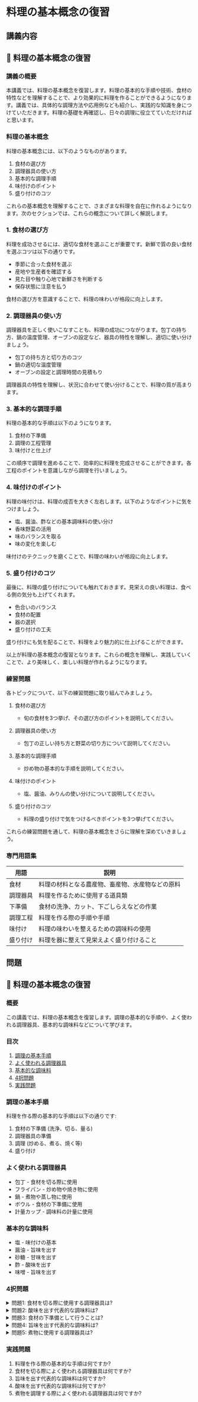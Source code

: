 # 料理の基本概念の復習

## 講義内容

## 📝 料理の基本概念の復習

<a id="introduction"></a>
### 講義の概要

本講義では、料理の基本概念を復習します。料理の基本的な手順や技術、食材の特性などを理解することで、より効果的に料理を作ることができるようになります。講義では、具体的な調理方法や応用例なども紹介し、実践的な知識を身につけていただきます。料理の基礎を再確認し、日々の調理に役立てていただければと思います。

<a id="basic-cooking-concepts"></a>
### 料理の基本概念

料理の基本概念には、以下のようなものがあります。

1. 食材の選び方
2. 調理器具の使い方
3. 基本的な調理手順
4. 味付けのポイント
5. 盛り付けのコツ

これらの基本概念を理解することで、さまざまな料理を自在に作れるようになります。次のセクションでは、これらの概念について詳しく解説します。

<a id="selecting-ingredients"></a>
### 1. 食材の選び方

料理を成功させるには、適切な食材を選ぶことが重要です。新鮮で質の良い食材を選ぶコツは以下の通りです。

- 季節に合った食材を選ぶ
- 産地や生産者を確認する
- 見た目や触り心地で新鮮さを判断する
- 保存状態に注意を払う

食材の選び方を意識することで、料理の味わいが格段に向上します。

<a id="using-cookware"></a>
### 2. 調理器具の使い方

調理器具を正しく使いこなすことも、料理の成功につながります。包丁の持ち方、鍋の温度管理、オーブンの設定など、器具の特性を理解し、適切に使い分けましょう。

- 包丁の持ち方と切り方のコツ
- 鍋の適切な温度管理
- オーブンの設定と調理時間の見積もり

調理器具の特性を理解し、状況に合わせて使い分けることで、料理の質が高まります。

<a id="basic-cooking-procedures"></a>
### 3. 基本的な調理手順

料理の基本的な手順は以下のようになります。

1. 食材の下準備
2. 調理の工程管理
3. 味付けと仕上げ

この順序で調理を進めることで、効率的に料理を完成させることができます。各工程のポイントを意識しながら調理を行いましょう。

<a id="seasoning-techniques"></a>
### 4. 味付けのポイント

料理の味付けは、料理の成否を大きく左右します。以下のようなポイントに気をつけましょう。

- 塩、醤油、酢などの基本調味料の使い分け
- 香味野菜の活用
- 味のバランスを取る
- 味の変化を楽しむ

味付けのテクニックを磨くことで、料理の味わいが格段に向上します。

<a id="plating-techniques"></a>
### 5. 盛り付けのコツ

最後に、料理の盛り付けについても触れておきます。見栄えの良い料理は、食べる側の気分も上げてくれます。

- 色合いのバランス
- 食材の配置
- 器の選択
- 盛り付けの工夫

盛り付けにも気を配ることで、料理をより魅力的に仕上げることができます。

以上が料理の基本概念の復習となります。これらの概念を理解し、実践していくことで、より美味しく、楽しい料理が作れるようになります。

<a id="practice-exercises"></a>
### 練習問題

各トピックについて、以下の練習問題に取り組んでみましょう。

1. 食材の選び方
   - 旬の食材を3つ挙げ、その選び方のポイントを説明してください。

2. 調理器具の使い方
   - 包丁の正しい持ち方と野菜の切り方について説明してください。

3. 基本的な調理手順
   - 炒め物の基本的な手順を説明してください。

4. 味付けのポイント
   - 塩、醤油、みりんの使い分けについて説明してください。

5. 盛り付けのコツ
   - 料理の盛り付けで気をつけるべきポイントを3つ挙げてください。

これらの練習問題を通して、料理の基本概念をさらに理解を深めていきましょう。

<a id="glossary"></a>
### 専門用語集

| 用語 | 説明 |
| --- | --- |
| 食材 | 料理の材料となる農産物、畜産物、水産物などの原料 |
| 調理器具 | 料理を作るために使用する道具類 |
| 下準備 | 食材の洗浄、カット、下ごしらえなどの作業 |
| 調理工程 | 料理を作る際の手順や手順 |
| 味付け | 料理の味わいを整えるための調味料の使用 |
| 盛り付け | 料理を器に整えて見栄えよく盛り付けること |

## 問題

## 📝 料理の基本概念の復習

<a id="introduction"></a>
### 概要
この講義では、料理の基本概念を復習します。調理の基本的な手順や、よく使われる調理器具、基本的な調味料などについて学びます。

### 目次
1. [調理の基本手順](#basic-steps)
2. [よく使われる調理器具](#common-tools)
3. [基本的な調味料](#basic-seasonings)
4. [4択問題](#multiple-choice)
5. [実践問題](#practice-problems)

<a id="basic-steps"></a>
### 調理の基本手順
料理を作る際の基本的な手順は以下の通りです:
1. 食材の下準備 (洗浄、切る、量る)
2. 調理器具の準備
3. 調理 (炒める、煮る、焼く等)
4. 盛り付け

<a id="common-tools"></a>
### よく使われる調理器具
- 包丁 - 食材を切る際に使用
- フライパン - 炒め物や焼き物に使用
- 鍋 - 煮物や蒸し物に使用
- ボウル - 食材の下準備に使用
- 計量カップ - 調味料の計量に使用

<a id="basic-seasonings"></a>
### 基本的な調味料
- 塩 - 味付けの基本
- 醤油 - 旨味を出す
- 砂糖 - 甘味を出す
- 酢 - 酸味を出す
- 味噌 - 旨味を出す

<a id="multiple-choice"></a>
### 4択問題

<details>
<summary>問題1: 食材を切る際に使用する調理器具は?</summary>

- a. フライパン
- b. 計量カップ
- c. 包丁
- d. 鍋

<details>
<summary>回答と解説</summary>

回答: c. 包丁

包丁は、食材を切る際に使用する主要な調理器具です。フライパンは炒め物や焼き物に、鍋は煮物や蒸し物に、計量カップは調味料の計量に使用します。
</details>
</details>

<details>
<summary>問題2: 酸味を出す代表的な調味料は?</summary>

- a. 塩
- b. 砂糖
- c. 醤油
- d. 酢

<details>
<summary>回答と解説</summary>

回答: d. 酢

酢は酸味を出す代表的な調味料です。塩は味付けの基本、砂糖は甘味を出し、醤油は旨味を出します。
</details>
</details>

<details>
<summary>問題3: 食材の下準備として行うことは?</summary>

- a. 炒める
- b. 焼く
- c. 洗浄、切る、量る
- d. 煮る

<details>
<summary>回答と解説</summary>

回答: c. 洗浄、切る、量る

食材の下準備として行うのは、洗浄、切る、量るなどの作業です。炒める、焼く、煮るは実際の調理工程になります。
</details>
</details>

<details>
<summary>問題4: 旨味を出す代表的な調味料は?</summary>

- a. 酢
- b. 砂糖
- c. 味噌
- d. 塩

<details>
<summary>回答と解説</summary>

回答: c. 味噌

味噌は旨味を出す代表的な調味料です。酢は酸味、砂糖は甘味、塩は味付けの基本を司ります。
</details>
</details>

<details>
<summary>問題5: 煮物に使用する調理器具は?</summary>

- a. フライパン
- b. 包丁
- c. 計量カップ
- d. 鍋

<details>
<summary>回答と解説</summary>

回答: d. 鍋

煮物には鍋が適しています。フライパンは炒め物や焼き物に、包丁は食材の切断に、計量カップは調味料の計量に使用します。
</details>
</details>

<a id="practice-problems"></a>
### 実践問題

1. 料理を作る際の基本的な手順は何ですか?
2. 食材を切る際によく使われる調理器具は何ですか?
3. 旨味を出す代表的な調味料は何ですか?
4. 酸味を出す代表的な調味料は何ですか?
5. 煮物を調理する際によく使われる調理器具は何ですか?
